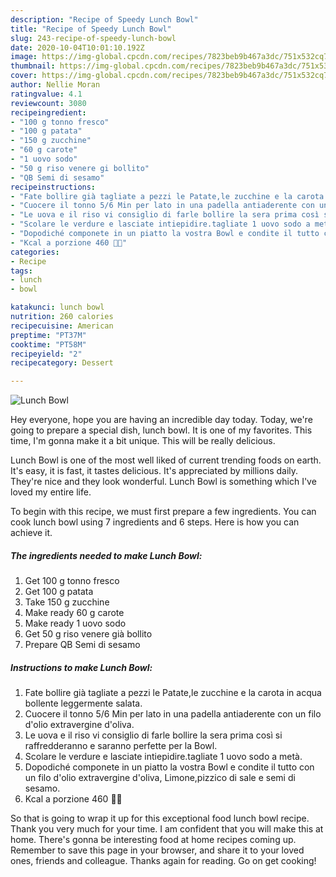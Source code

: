```yaml
---
description: "Recipe of Speedy Lunch Bowl"
title: "Recipe of Speedy Lunch Bowl"
slug: 243-recipe-of-speedy-lunch-bowl
date: 2020-10-04T10:01:10.192Z
image: https://img-global.cpcdn.com/recipes/7823beb9b467a3dc/751x532cq70/lunch-bowl-recipe-main-photo.jpg
thumbnail: https://img-global.cpcdn.com/recipes/7823beb9b467a3dc/751x532cq70/lunch-bowl-recipe-main-photo.jpg
cover: https://img-global.cpcdn.com/recipes/7823beb9b467a3dc/751x532cq70/lunch-bowl-recipe-main-photo.jpg
author: Nellie Moran
ratingvalue: 4.1
reviewcount: 3080
recipeingredient:
- "100 g tonno fresco"
- "100 g patata"
- "150 g zucchine"
- "60 g carote"
- "1 uovo sodo"
- "50 g riso venere gi bollito"
- "QB Semi di sesamo"
recipeinstructions:
- "Fate bollire già tagliate a pezzi le Patate,le zucchine e la carota in acqua bollente leggermente salata."
- "Cuocere il tonno 5/6 Min per lato in una padella antiaderente con un filo d&#39;olio extravergine d&#39;oliva."
- "Le uova e il riso vi consiglio di farle bollire la sera prima così si raffredderanno e saranno perfette per la Bowl."
- "Scolare le verdure e lasciate intiepidire.tagliate 1 uovo sodo a metà."
- "Dopodiché componete in un piatto la vostra Bowl e condite il tutto con un filo d&#39;olio extravergine d&#39;oliva, Limone,pizzico di sale e semi di sesamo."
- "Kcal a porzione 460 💪🏻"
categories:
- Recipe
tags:
- lunch
- bowl

katakunci: lunch bowl 
nutrition: 260 calories
recipecuisine: American
preptime: "PT37M"
cooktime: "PT58M"
recipeyield: "2"
recipecategory: Dessert

---
```



![Lunch Bowl](https://img-global.cpcdn.com/recipes/7823beb9b467a3dc/751x532cq70/lunch-bowl-recipe-main-photo.jpg)

Hey everyone, hope you are having an incredible day today. Today, we're going to prepare a special dish, lunch bowl. It is one of my favorites. This time, I'm gonna make it a bit unique. This will be really delicious.



Lunch Bowl is one of the most well liked of current trending foods on earth. It's easy, it is fast, it tastes delicious. It's appreciated by millions daily. They're nice and they look wonderful. Lunch Bowl is something which I've loved my entire life.


To begin with this recipe, we must first prepare a few ingredients. You can cook lunch bowl using 7 ingredients and 6 steps. Here is how you can achieve it.

<!--inarticleads1-->

##### The ingredients needed to make Lunch Bowl:

1. Get 100 g tonno fresco
1. Get 100 g patata
1. Take 150 g zucchine
1. Make ready 60 g carote
1. Make ready 1 uovo sodo
1. Get 50 g riso venere già bollito
1. Prepare QB Semi di sesamo




<!--inarticleads2-->

##### Instructions to make Lunch Bowl:

1. Fate bollire già tagliate a pezzi le Patate,le zucchine e la carota in acqua bollente leggermente salata.
1. Cuocere il tonno 5/6 Min per lato in una padella antiaderente con un filo d&#39;olio extravergine d&#39;oliva.
1. Le uova e il riso vi consiglio di farle bollire la sera prima così si raffredderanno e saranno perfette per la Bowl.
1. Scolare le verdure e lasciate intiepidire.tagliate 1 uovo sodo a metà.
1. Dopodiché componete in un piatto la vostra Bowl e condite il tutto con un filo d&#39;olio extravergine d&#39;oliva, Limone,pizzico di sale e semi di sesamo.
1. Kcal a porzione 460 💪🏻




So that is going to wrap it up for this exceptional food lunch bowl recipe. Thank you very much for your time. I am confident that you will make this at home. There's gonna be interesting food at home recipes coming up. Remember to save this page in your browser, and share it to your loved ones, friends and colleague. Thanks again for reading. Go on get cooking!
